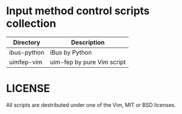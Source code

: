 # Input method control scripts collection

Directory   | Description
------------|----------------------------
ibus-python | iBus by Python
uimfep-vim  | uim-fep by pure Vim script

# LICENSE

All scripts are destributed under one of the Vim, MIT or BSD licenses.
